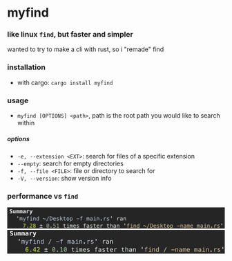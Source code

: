 # myfind

### like linux `find`, but faster and simpler

wanted to try to make a cli with rust, so i "remade" find 

### installation

* with cargo: `cargo install myfind`

### usage

* `myfind [OPTIONS] <path>`, path is the root path you would like to search within

##### options

* `-e, --extension <EXT>`: search for files of a specific extension
* `--empty`: search for empty directories
* `-f, --file <FILE>`: file or directory to search for
* `-V, --version`: show version info

### performance vs `find`

![](img/benchmark1.png)
![](img/benchmark2.png)
